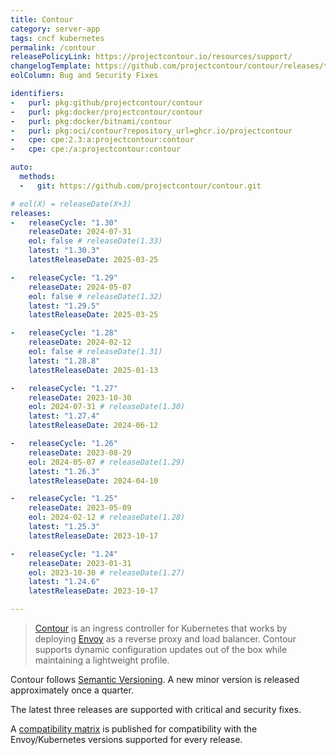```yaml
---
title: Contour
category: server-app
tags: cncf kubernetes
permalink: /contour
releasePolicyLink: https://projectcontour.io/resources/support/
changelogTemplate: https://github.com/projectcontour/contour/releases/tag/v__LATEST__
eolColumn: Bug and Security Fixes

identifiers:
-   purl: pkg:github/projectcontour/contour
-   purl: pkg:docker/projectcontour/contour
-   purl: pkg:docker/bitnami/contour
-   purl: pkg:oci/contour?repository_url=ghcr.io/projectcontour
-   cpe: cpe:2.3:a:projectcontour:contour
-   cpe: cpe:/a:projectcontour:contour

auto:
  methods:
  -   git: https://github.com/projectcontour/contour.git

# eol(X) = releaseDate(X+3)
releases:
-   releaseCycle: "1.30"
    releaseDate: 2024-07-31
    eol: false # releaseDate(1.33)
    latest: "1.30.3"
    latestReleaseDate: 2025-03-25

-   releaseCycle: "1.29"
    releaseDate: 2024-05-07
    eol: false # releaseDate(1.32)
    latest: "1.29.5"
    latestReleaseDate: 2025-03-25

-   releaseCycle: "1.28"
    releaseDate: 2024-02-12
    eol: false # releaseDate(1.31)
    latest: "1.28.8"
    latestReleaseDate: 2025-01-13

-   releaseCycle: "1.27"
    releaseDate: 2023-10-30
    eol: 2024-07-31 # releaseDate(1.30)
    latest: "1.27.4"
    latestReleaseDate: 2024-06-12

-   releaseCycle: "1.26"
    releaseDate: 2023-08-29
    eol: 2024-05-07 # releaseDate(1.29)
    latest: "1.26.3"
    latestReleaseDate: 2024-04-10

-   releaseCycle: "1.25"
    releaseDate: 2023-05-09
    eol: 2024-02-12 # releaseDate(1.28)
    latest: "1.25.3"
    latestReleaseDate: 2023-10-17

-   releaseCycle: "1.24"
    releaseDate: 2023-01-31
    eol: 2023-10-30 # releaseDate(1.27)
    latest: "1.24.6"
    latestReleaseDate: 2023-10-17

---
```


> [Contour](https://projectcontour.io/) is an ingress controller for Kubernetes that works by deploying [Envoy](https://www.envoyproxy.io/) as a reverse proxy and load balancer. Contour supports dynamic configuration updates out of the box while maintaining a lightweight profile.

Contour follows [Semantic Versioning](https://semver.org/). A new minor version is released approximately once a quarter.

The latest three releases are supported with critical and security fixes.

A [compatibility matrix](https://projectcontour.io/resources/compatibility-matrix/) is published
for compatibility with the Envoy/Kubernetes versions supported for every release.
